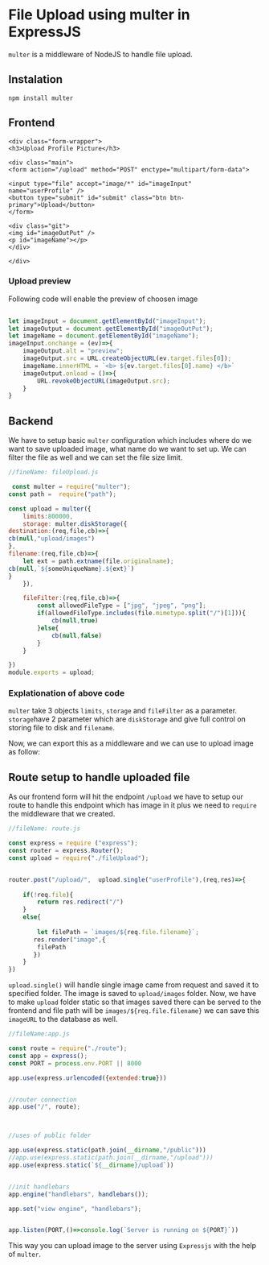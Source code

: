 # File Upload using multer in ExpressJS
`multer` is a middleware of NodeJS to handle file upload.
## Instalation
``` npm install multer ```

## Frontend
```
<div class="form-wrapper">
<h3>Upload Profile Picture</h3>

<div class="main">
<form action="/upload" method="POST" enctype="multipart/form-data">

<input type="file" accept="image/*" id="imageInput"  name="userProfile" />
<button type="submit" id="submit" class="btn btn-primary">Upload</button>
</form>

<div class="git">
<img id="imageOutPut" />
<p id="imageName"></p>
</div>

</div>

```
### Upload preview
Following code will enable the preview of choosen image
```javascript
    
let imageInput = document.getElementById("imageInput");
let imageOutput = document.getElementById("imageOutPut");
let imageName = document.getElementById("imageName");
imageInput.onchange = (ev)=>{
    imageOutput.alt = "preview";
    imageOutput.src = URL.createObjectURL(ev.target.files[0]);
    imageName.innerHTML = `<b> ${ev.target.files[0].name} </b>`
    imageOutput.onload = ()=>{
        URL.revokeObjectURL(imageOutput.src);
    }
}

```

## Backend
We have to setup basic  `multer` configuration which includes where do we want to save uploaded image, what name do we want to set up. We can filter the file as well and we can set the file size limit.
``` javascript
//fineName: fileUpload.js

 const multer = require("multer");
const path =  require("path");

const upload = multer({
    limits:800000,
    storage: multer.diskStorage({
destination:(req,file,cb)=>{
cb(null,"upload/images")
},
filename:(req,file,cb)=>{
    let ext = path.extname(file.originalname);
cb(null,`${someUniqueName}.${ext}`)
}
    }),

    fileFilter:(req,file,cb)=>{
        const allowedFileType = ["jpg", "jpeg", "png"];
        if(allowedFileType.includes(file.mimetype.split("/")[1])){
            cb(null,true)
        }else{
            cb(null,false)
        }
    }

})
module.exports = upload;

```
### Explationation of above code
`multer` take 3 objects `limits`, `storage` and `fileFilter` as a parameter. `storage`have 2 parameter which are `diskStorage` and give full control on storing file to disk and `filename`. 

Now, we can export this as a middleware and we can use to upload image as follow:
## Route setup to handle uploaded file

As our frontend form will hit the endpoint `/upload` we have to setup our route to handle this endpoint which has image in it plus we need to `require` the middleware that we created.

``` javascript
//fileName: route.js

const express = require ("express");
const router = express.Router();
const upload = require("./fileUpload");


router.post("/upload/",  upload.single("userProfile"),(req,res)=>{
   
    if(!req.file){
        return res.redirect("/")
    }
    else{   
        
        let filePath = `images/${req.file.filename}`;
       res.render("image",{
        filePath
       }) 
    }
})

```
`upload.single()` will handle single image came from request and saved it to specified folder. The image is saved to `upload/images` folder.
Now, we have to make `upload` folder static so that images saved there can be served to the frontend and file path will be  `images/${req.file.filename}` we can save this `imageURL` to the database as well.

``` javascript
//fileName:app.js

const route = require("./route");
const app = express();
const PORT = process.env.PORT || 8000

app.use(express.urlencoded({extended:true}))


//router connection
app.use("/", route);



//uses of public folder

app.use(express.static(path.join(__dirname,"/public")))
//app.use(express.static(path.join(__dirname,"/upload")))
app.use(express.static(`${__dirname}/upload`))


//init handlebars
app.engine("handlebars", handlebars());

app.set("view engine", "handlebars");


app.listen(PORT,()=>console.log(`Server is running on ${PORT}`))


```
This way you can upload image to the server using `Expressjs` with the help of `multer`.

